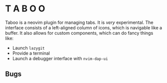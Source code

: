 # T A B O O

Taboo is a neovim plugin for managing tabs. It is *very* experimental.
The interface consists of a left-aligned column of icons, which is navigable like a buffer. It also allows
for custom components, which can do fancy things like:
- Launch `lazygit`
- Provide a terminal
- Launch a debugger interface with `nvim-dap-ui`

## Bugs
